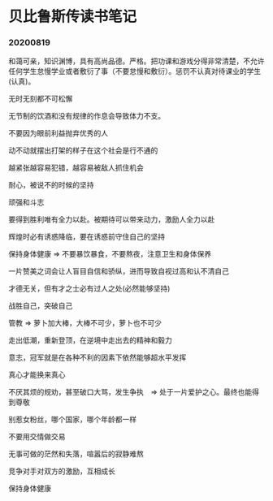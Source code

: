 # 贝比鲁斯传读书笔记

### 20200819

和蔼可亲，知识渊博，具有高尚品德。严格。把功课和游戏分得非常清楚，不允许任何学生怠慢学业或者敷衍了事（不要怠慢和敷衍）。惩罚不认真对待课业的学生(认真)。

无时无刻都不可松懈

无节制的饮酒和没有规律的作息会导致体力不支。

不要因为眼前利益抛弃优秀的人

动不动就摆出打架的样子在这个社会是行不通的

越紧张越容易犯错，越容易被敌人抓住机会

耐心，被说不的时候的坚持

顽强和斗志

要得到胜利唯有全力以赴。被期待可以带来动力，激励人全力以赴

辉煌时必有诱惑降临，要在诱惑前守住自己的坚持

保持身体健康 => 不要暴饮暴食，不要熬夜，注意卫生和身体保养

一片赞美之词会让人盲目自信和骄纵，进而导致自视过高和认不清自己

才德无关，但有才之士必有过人之处(必然能够坚持)

战胜自己，突破自己

管教 => 萝卜加大棒，大棒不可少，萝卜也不可少

走出低潮，重新登顶，在逆境中走出去的精神和毅力

意志，冠军就是在各种不利的因素下依然能够超水平发挥

真心才能换来真心

不厌其烦的规劝，甚至破口大骂，发生争执　=> 处于一片爱护之心。最终也能得到尊敬

别惹女粉丝，哪个国家，哪个年龄都一样

不要用交情做交易

无事可做的茫然和失落，喧嚣后的寂静难熬

竞争对手对双方的激励，互相成长

保持身体健康